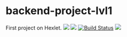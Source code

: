 # backend-project-lvl1
First project on Hexlet.
<a href="https://codeclimate.com/github/mom4uk/backend-project-lvl1/maintainability"><img src="https://api.codeclimate.com/v1/badges/34f59cce5621251213dc/maintainability" /></a>
<a href="https://codeclimate.com/github/mom4uk/backend-project-lvl1/test_coverage"><img src="https://api.codeclimate.com/v1/badges/34f59cce5621251213dc/test_coverage" /></a>
[![Build Status](https://travis-ci.org/mom4uk/backend-project-lvl1.svg?branch=master)](https://travis-ci.org/mom4uk/backend-project-lvl1)
<a href="https://asciinema.org/a/n69Qk9Mcxe4VRgkL99yG6SkGI" target="_blank"><img src="https://asciinema.org/a/n69Qk9Mcxe4VRgkL99yG6SkGI.svg" /></a>
